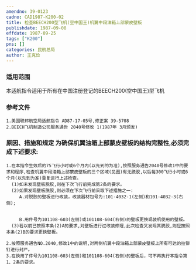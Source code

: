 ```yaml
---
amendno: 39-0123  
cadno: CAD1987-K200-02  
title: 检查BEECH200型飞机(空中国王)机翼中段油箱上部蒙皮壁板  
publishdate: 1987-09-08  
effdate: 1987-09-25  
tags: ["K200"]  
pns: []  
categories: 民航总局  
author: 王克俭  
---
```

  
### 适用范围  
本适航指令适用于所有在中国注册登记的BEECH200(空中国王)型飞机  
  
<!--more-->  
### 参考文件  
    1.美国联邦航空局适航指令 AD87-17-05号,修正案 39-5708  
    2.BEECH飞机制造公司服务通告 2040号修改 1(1987年 3月颁发)  
  
### 原因、措施和规定     为确保机翼油箱上部蒙皮壁板的结构完整性,必须完成下述要求:  
    1.在本指令生效后的75飞行小时或6个月内(以先到的为准),按照服务通告2040号修改1中的要求和程序,检查机翼中段油箱上部蒙皮壁板的三个区域(见图)有无脱胶,以后每300飞行小时或6个月(以先到为准)重复进行上述检查。  
      (1)如未发现壁板脱胶,则在下次飞行前完成第2条的要求。  
      (2)如果发现壁板脱胶,则必须在下次飞行前采取下述措施之一:  
         A.对脱胶的壁板进行改装，改装器材包号为:101-4032-1(左侧)和101-4032-3(右侧);  
  
  
         B.用件号为101108-603(左侧)或101108-604(右侧)的壁板更换现装机使用的壁板。  
      (3)若以前已按照本条(2)A的要求,对壁板进行过改装修理,此次检查又发现其脱胶,则应按照本条(2)B的要求更换壁板。  
  
    2.按照服务通告NO.2040,修改1中的说明,对两侧机翼中段油箱上部蒙皮壁板上所有可达的拉铆钉进行封严。  
    3.在换用了件号为101108-603(左侧)和101108-604(右侧)的壁板后，可不再执行本指令第1、2条的要求。  
  
